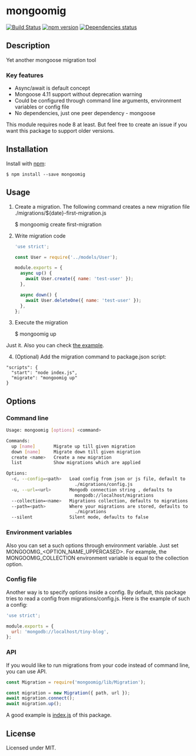 # mongoomig
[![Build Status](https://travis-ci.org/megahertz/mongoomig.svg?branch=master)](https://travis-ci.org/megahertz/mongoomig)
[![npm version](https://badge.fury.io/js/mongoomig.svg)](https://badge.fury.io/js/mongoomig)
[![Dependencies status](https://david-dm.org/megahertz/mongoomig/status.svg)](https://david-dm.org/megahertz/mongoomig)

## Description

Yet another mongoose migration tool

### Key features

 - Async/await is default concept
 - Mongoose 4.11 support without deprecation warning
 - Could be configured through command line arguments, environment
 variables or config file
 - No dependencies, just one peer dependency - mongoose

This module requires node 8 at least. But feel free to create an issue
if you want this package to support older versions.

## Installation

Install with [npm](https://npmjs.org/package/mongoomig):

    $ npm install --save mongoomig

## Usage

1. Create a migration. The following command creates a new migration
    file ./migrations/${date}-first-migration.js

    $ mongoomig create first-migration

2. Write migration code

    ```js
    'use strict';

    const User = require('../models/User');

    module.exports = {
      async up() {
        await User.create({ name: 'test-user' });
      },

      async down() {
        await User.deleteOne({ name: 'test-user' });
      },
    };
    ```

3. Execute the migration

    $ mongoomig up

Just it. Also you can check [the example](example/migrations).

4. (Optional) Add the migration command to package.json script:

```
"scripts": {
  "start": "node index.js",
  "migrate": "mongoomig up"
}
```

## Options

### Command line

```sh
Usage: mongoomig [options] <command>

Commands:
  up [name]       Migrate up till given migration
  down [name]     Migrate down till given migration
  create <name>   Create a new migration
  list            Show migrations which are applied

Options:
  -c, --config=<path>   Load config from json or js file, default to
                          ./migrations/config.js
  -u, --url=<url>       Mongodb connection string , defaults to
                          mongodb://localhost/migrations
  --collection=<name>   Migrations collection, defaults to migrations
  --path=<path>         Where your migrations are stored, defaults to
                          ./migrations
  --silent              Silent mode, defaults to false
```

### Environment variables

Also you can set a such options through environment variable. Just
set MONGOOMIG_<OPTION_NAME_UPPERCASED>. For example,
the MONGOOMIG_COLLECTION environment variable is equal to the collection
option.

### Config file

Another way is to specify options inside a config. By default,
this package tries to read a config from migrations/config.js. Here is
the example of such a config:

```js
'use strict';

module.exports = {
  url: 'mongodb://localhost/tiny-blog',
};
```

### API

If you would like to run migrations from your code instead of command
line, you can use API.

```js
const Migration = require('mongoomig/lib/Migration');

const migration = new Migration({ path, url });
await migration.connect();
await migration.up();
```

A good example is [index.js](index.js) of this package.

## License

Licensed under MIT.

